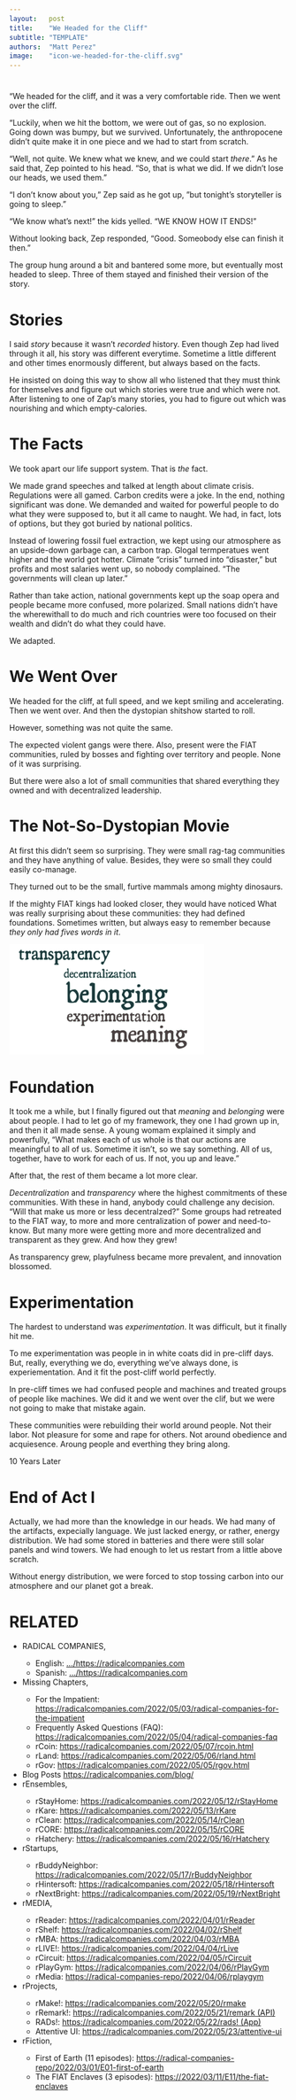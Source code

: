 ```yaml
---
layout:   post
title:    "We Headed for the Cliff"
subtitle: "TEMPLATE"
authors:  "Matt Perez"
image:    "icon-we-headed-for-the-cliff.svg"
---
```


<div style="display:none;">
 <p>We headed for the cliff and it was very comfortable ride. Then we went over the cliff.</p>
 <p>It was bumpy, but we survived.</p>
</div>

<h1></h1>
 <p>&ldquo;We headed for the cliff, and it was a very comfortable ride. Then we went over the cliff.</p>
 <p>&ldquo;Luckily, when we hit the bottom, we were out of gas, so no explosion. Going down was bumpy, but we survived. Unfortunately, the anthropocene didn&rsquo;t quite make it in one piece and we had to start from scratch.</p>
 <p>&ldquo;Well, not quite. We knew what we knew, and we could start <em>there</em>.&rdquo; As he said that, Zep pointed to his head. &ldquo;So, that is what we did. If we didn&rsquo;t lose our heads, we used them.&rdquo;</p>
 <p>&ldquo;I don&rsquo;t know about you,&rdquo; Zep said as he got up, &rdquo;but tonight&rsquo;s storyteller is going to sleep.&rdquo;
 <p>&ldquo;We know what&rsquo;s next!&rdquo; the kids yelled. &ldquo;WE KNOW HOW IT ENDS!&rdquo;</p>
 <p>Without looking back, Zep responded, &ldquo;Good. Someobody else can finish it then.&rdquo;</p>
 <p>The group hung around a bit and bantered some more, but eventually most headed to sleep. Three of them stayed and finished their version of the story.</p>

<h1>Stories</h1>
 <p>I said <em>story</em> because it wasn&rsquo;t <em>recorded</em> history. Even though Zep had lived through it all, his story was different everytime. Sometime a little different and other times enormously different, but always based on the facts.</p>
 <p>He insisted on doing this way to show all who listened that they must think for themselves and figure out which stories were true and which were not. After listening to one of Zap&rsquo;s many stories, you had to figure out which was nourishing and which empty-calories.</p>
 
<h1>The Facts</h1>
 <p>We took apart our life support system. That is <em>the</em> fact.</p>
 <p>We made grand speeches and talked at length about climate crisis. Regulations were all gamed. Carbon credits were a joke. In the end, nothing significant was done. We demanded and waited for powerful people to do what they were supposed to, but it all came to naught. We had, in fact, lots of options, but they got buried by national politics.</p>
 <p>Instead of lowering fossil fuel extraction, we kept using our atmosphere as an upside-down garbage can, a carbon trap. Glogal termperatues went higher and the world got hotter. Climate &ldquo;crisis&rdquo; turned into &ldquo;disaster,&rdquo; but profits and most salaries went up, so nobody complained. &ldquo;The governments will clean up later.&rdquo;</p>
 <p>Rather than take action, national governments kept up the soap opera and people became more confused, more polarized. Small nations didn&rsquo;t have the wherewithall to do much and rich countries were too focused on their wealth and didn&rsquo;t do what they could have.</p>
 <p>We adapted.</p>

<h1>We Went Over</h1>
 <p>We headed for the cliff, at full speed, and we kept smiling and accelerating. Then we went over. And then the dystopian shitshow started to roll.</p>
 <p>However, something was not quite the same.</p>
 <p>The expected violent gangs were there. Also, present were the <span calss="_paradigm">FIAT</span> communities, ruled by bosses and fighting over territory and people. None of it was surprising.</p>
 <p>But there were also a lot of small communities that shared everything they owned and with decentralized leadership.</p>

<h1>The Not-So-Dystopian Movie</h1>
 <p>At first this didn&rsquo;t seem so surprising. They were small rag-tag communities and they have anything of value. Besides, they were so small they could easily co-manage.</p>
 <p>They turned out to be the small, furtive mammals among mighty dinosaurs.</p>
 <p>If the mighty FIAT kings had looked closer, they would have noticed What was really surprising about these communities: they had defined foundations. Sometimes written, but always easy to remember because <em>they only had fives words in it</em>.</p>

 <div class="_center">
  <img
   src="/assets/img/radical-foundation-worldcloud.png"
   width="70%"
   alt="">
 </div>

<h1>Foundation</h1>
 <p>It took me a while, but I finally figured out that <em>meaning</em> and <em>belonging</em> were about people. I had to let go of my framework, they one I had grown up in, and then it all made sense. A young womam explained it simply and powerfully, &ldquo;What makes each of us whole is that our actions are meaningful to all of us. Sometime it isn&rsquo;t, so we say something. All of us, together, have to work for each of us. If not, you up and leave.&rdquo;</p>
 <p>After that, the rest of them became a lot more clear.</p>
 <p><em>Decentralization</em> and <em>transparency</em> where the highest commitments of these communities. With these in hand, anybody could challenge any decision. &ldquo;Will that make us more or less decentralzed?&rdquo; Some groups had retreated to the <span class="_paradigm">FIAT</span> way, to more and more centralization of power and need-to-know. But many more were getting more and more decentralized and transparent as they grew. And how they grew!</p>
 <p>As transparency grew, playfulness became more prevalent, and innovation blossomed.</p>

<h1>Experimentation</h1>
 <p>The hardest to understand was <em>experimentation</em>. It was difficult, but it finally hit me.</p>
 <p>To me experimentation was people in in white coats did in pre-cliff days. But, really, everything we do, everything we&rsquo;ve always done, is experiementation. And it fit the post-cliff world perfectly.</p>
 <p>In pre-cliff times we had confused people and machines and treated groups of people like machines. We did it and we went over the clif, but we were not going to make that mistake again.</p>
 <p>These communities were rebuilding their world around people. Not their labor. Not pleasure for some and rape for others. Not around obedience and acquiesence. Aroung people and everthing they bring along.</p>

<div class="_title">10 Years Later</div>
<h1>End of Act I</h1>
 <p>Actually, we had more than the knowledge in our heads. We had many of the artifacts, expecially language. We just lacked energy, or rather, energy distribution. We had some stored in batteries and there were still solar panels and wind towers. We had enough to let us restart from a little above scratch.</p>
 <p>Without energy distribution, we were forced to stop tossing carbon into our atmosphere and our planet got a break.</p>
 <p></p>
 <p></p>

<h1 class="_section">RELATED</h1>
 <ul>
  <li>RADICAL COMPANIES,</li>
   <ul>
    <li><a>English</a>: <a href="https://radicalcompanies.com" target="_blank">&hellip;/https://radicalcompanies.com</a></li>
    <li><a>Spanish</a>: <a href="https://radicalcompanies.com" target="_blank">&hellip;/https://radicalcompanies.com</a></li>
   </ul>
  <li>Missing Chapters,</li>
   <ul>
    <li>For the Impatient: <a href="https://radicalcompanies.com/2022/05/03/radical-companies-for-the-impatient" target="_blank">https://radicalcompanies.com/2022/05/03/radical-companies-for-the-impatient</a></li>
    <li>Frequently Asked Questions (FAQ): <a href="https://radicalcompanies.com/2022/05/04/radical-companies-faq" target="_blank">https://radicalcompanies.com/2022/05/04/radical-companies-faq</a></li>
    <li>rCoin: <a href="https://radicalcompanies.com/2022/05/07/rcoin.html" target="_blank">https://radicalcompanies.com/2022/05/07/rcoin.html</a></li>
    <li>rLand: <a href="https://radicalcompanies.com/2022/05/06/rland.html" target="_blank">https://radicalcompanies.com/2022/05/06/rland.html</a></li>
    <li>rGov: <a href="https://radicalcompanies.com/2022/05/05/rgov.html" target="_blank">https://radicalcompanies.com/2022/05/05/rgov.html</a></li>
   </ul>
   <li>Blog Posts <a href="https://radicalcompanies.com/blog/" target="_blank">https://radicalcompanies.com/blog/</a></li>
   <li>rEnsembles,</li>
    <ul>
     <li> rStayHome: <a href="https://radicalcompanies.com/2022/05/12/rStayHome" target="_blank">https://radicalcompanies.com/2022/05/12/rStayHome</a></li>
     <li>     rKare: <a href="https://radicalcompanies.com/2022/05/13/rKare" target="_blank">https://radicalcompanies.com/2022/05/13/rKare</a></li>
     <li>    rClean: <a href="https://radicalcompanies.com/2022/05/14/rClean" target="_blank">https://radicalcompanies.com/2022/05/14/rClean</a></li>
     <li>     rCORE: <a href="https://radicalcompanies.com/2022/05/15/rCORE" target="_blank">https://radicalcompanies.com/2022/05/15/rCORE</a></li>
     <li>rHatchery: <a href="https://radicalcompanies.com/2022/05/16/rHatchery" target="_blank">https://radicalcompanies.com/2022/05/16/rHatchery</a></li>
    </ul>
   <li>rStartups,</li>
    <ul>
     <li>rBuddyNeighbor: <a href="https://radicalcompanies.com/2022/05/17/rBuddyNeighbor" target="_blank">https://radicalcompanies.com/2022/05/17/rBuddyNeighbor</a></li>
     <li>   rHintersoft: <a href="https://radicalcompanies.com/2022/05/18/rHintersoft" target="_blank">https://radicalcompanies.com/2022/05/18/rHintersoft</a></li> 
     <li>   rNextBright: <a href="https://radicalcompanies.com/2022/05/19/rNextBright" target="_blank">https://radicalcompanies.com/2022/05/19/rNextBright</a></li>
    </ul>
   <li>rMEDIA,</li>
    <ul>
     <li> rReader: <a href="https://radicalcompanies.com/2022/04/01/rReader" target="_blank">https://radicalcompanies.com/2022/04/01/rReader</a></li>
     <li>  rShelf: <a href="https://radicalcompanies.com/2022/04/02/rShelf" target="_blank">https://radicalcompanies.com/2022/04/02/rShelf</a></li>
     <li>    rMBA: <a href="https://radicalcompanies.com/2022/04/03/rMBA" target="_blank">https://radicalcompanies.com/2022/04/03/rMBA</a></li>
     <li>  rLIVE!: <a href="https://radicalcompanies.com/2022/04/04/rLive" target="_blank">https://radicalcompanies.com/2022/04/04/rLive</a></li>
     <li>rCircuit: <a href="https://radicalcompanies.com/2022/04/05/rCircuit" target="_blank">https://radicalcompanies.com/2022/04/05/rCircuit</a></li>
     <li>rPlayGym: <a href="https://radicalcompanies.com/2022/04/06/rPlayGym" target="_blank">https://radicalcompanies.com/2022/04/06/rPlayGym</a></li>
     <li>  rMedia: <a href="https://radical-companies-repo/2022/04/06/rplaygym" target="_blank">https://radical-companies-repo/2022/04/06/rplaygym</a></li>
    </ul>
   <li>rProjects,</li>
    <ul>
     <li>      rMake!: <a href="https://radicalcompanies.com/2022/05/20/rmake" target="_blank">https://radicalcompanies.com/2022/05/20/rmake</a></li>
     <li>    rRemark!: <a href="https://radicalcompanies.com/2022/05/21/remark" target="_blank">https://radicalcompanies.com/2022/05/21/remark (API)</a></li>
     <li>       RADs!: <a href="https://radicalcompanies.com/2022/05/22/rads!" target="_blank">https://radicalcompanies.com/2022/05/22/rads! (App)</a></li>
     <li>Attentive UI: <a href="https://radicalcompanies.com/2022/05/23/attentive-ui" target="_blank">https://radicalcompanies.com/2022/05/23/attentive-ui</a></li>
    </ul>
   <li>rFiction,</li>
    <ul>
     <li>  First of Earth (11 episodes): <a href="https://radical-companies-repo/2022/03/01/E01-first-of-earth" target="_blank">https://radical-companies-repo/2022/03/01/E01-first-of-earth</a></li>
     <li>The FIAT Enclaves (3 episodes): <a href="https://2022/03/11/E11/the-fiat-enclaves" target="_blank">https://2022/03/11/E11/the-fiat-enclaves</a></li>
    </ul>
